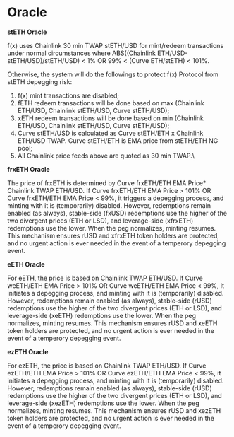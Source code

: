 # Oracle

**stETH Oracle**

f(x) uses Chainlink 30 min TWAP stETH/USD for mint/redeem transactions under normal circumstances where ABS((Chainlink ETH/USD-stETH/USD)/stETH/USD) < 1% OR 99% < (Curve ETH/stETH) < 101%.

Otherwise, the system will do the followings to protect f(x) Protocol from stETH depegging risk:

1. f(x) mint transactions are disabled;
2. fETH redeem transactions will be done based on max (Chainlink ETH/USD, Chainlink stETH/USD, Curve stETH/USD);
3. xETH redeem transactions will be done based on min (Chainlink ETH/USD, Chainlink stETH/USD, Curve stETH/USD);
4. Curve stETH/USD is calculated as Curve stETH/ETH x Chainlink ETH/USD TWAP. Curve stETH/ETH is EMA price from stETH/ETH NG pool;
5. All Chainlink price feeds above are quoted as 30 min TWAP.\


**frxETH Oracle**

The price of frxETH is determined by Curve frxETH/ETH EMA Price\* Chainlink TWAP ETH/USD. If Curve frxETH/ETH EMA Price > 101% OR Curve frxETH/ETH EMA Price < 99%, it triggers a depegging process, and minting with it is (temporarily) disabled. However, redemptions remain enabled (as always), stable-side (fxUSD) redemptions use the higher of the two divergent prices (ETH or LSD), and leverage-side (xfrxETH) redemptions use the lower. When the peg normalizes, minting resumes. This mechanism ensures rUSD and xfrxETH token holders are protected, and no urgent action is ever needed in the event of a temperory depegging event.



**eETH Oracle**

For eETH, the price is based on Chainlink TWAP ETH/USD. If Curve weETH/ETH EMA Price >  101% OR Curve weETH/ETH EMA Price < 99%, it initiates a depegging process, and minting with it is (temporarily) disabled. However, redemptions remain enabled (as always), stable-side (rUSD) redemptions use the higher of the two divergent prices (ETH or LSD), and leverage-side (xeETH) redemptions use the lower. When the peg normalizes, minting resumes. This mechanism ensures rUSD and xeETH token holders are protected, and no urgent action is ever needed in the event of a temperory depegging event.



**ezETH Oracle**

For ezETH, the price is based on Chainlink TWAP ETH/USD. If Curve ezETH/ETH EMA Price >  101% OR Curve ezETH/ETH EMA Price < 99%, it initiates a depegging process, and minting with it is (temporarily) disabled. However, redemptions remain enabled (as always), stable-side (rUSD) redemptions use the higher of the two divergent prices (ETH or LSD), and leverage-side (xezETH) redemptions use the lower. When the peg normalizes, minting resumes. This mechanism ensures rUSD and xezETH token holders are protected, and no urgent action is ever needed in the event of a temperory depegging event.

